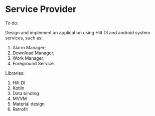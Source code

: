 # Service Provider

To do:

Design and implement an application using Hilt DI and android system services, such as:

1. Alarm Manager;
2. Download Manager;
3. Work Manager;
4. Foreground Service.

Libraries:
1. Hilt DI
2. Kotlin
3. Data binding
4. MVVM
5. Material design
6. Retrofit
